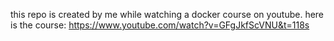 this repo is created by me while watching a docker course on youtube.
here is the course:
https://www.youtube.com/watch?v=GFgJkfScVNU&t=118s
